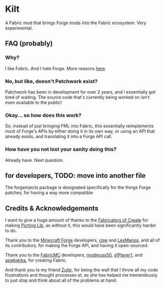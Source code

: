 # Kilt
A Fabric mod that brings Forge mods into the Fabric ecosystem. Very experimental.

## FAQ (probably)
### Why?
I like Fabric. And I hate Forge. More reasons [here](WHY.md).

### No, but like, doesn't Patchwork exist?
Patchwork has been in development for over 2 years, and I essentially got tired of waiting.
The source code that's currently being worked on isn't even available to the public!

### Okay... so how does this work?
So, instead of just bringing FML into Fabric, this essentially
reimplements most of Forge's APIs by either doing it in its own way, or using
an API that already exists, and translating it into a Forge API call.

### How have you not lost your sanity doing this?
Already have. Next question.

## for developers, TODO: move into another file
The forgeinjects package is designated specifically for the things
Forge patches, for having a way more compatible

## Credits & Acknowledgements
I want to give a huge amount of thanks to the [Fabricators of Create](https://github.com/Fabricators-of-Create)
for making [Porting Lib](https://github.com/Fabricators-of-Create/Porting-Lib),
as without it, this would have been significantly harder to do.

Thank you to the [Minecraft Forge](https://github.com/MinecraftForge) developers, [cpw](https://github.com/cpw) and [LexManos](https://github.com/LexManos), and all of its contributors,
for making the Forge API, and having it open-sourced.

Thank you to the [FabricMC](https://fabricmc.net) developers, [modmuss50](https://github.com/modmuss50), [sfPlayer1](https://github.com/sfPlayer1), and [asiekierka](https://github.com/asiekierka), for
creating Fabric.

And thank you to my friend [Zuite](https://twitter.com/Zuite_), for being the wall that I
throw all my code frustrations and thought processes at, as
she has helped me tremendously to just stop and think about all of the
problems at hand.
